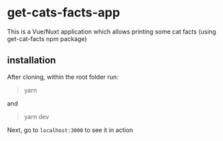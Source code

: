 # get-cats-facts-app
This is a Vue/Nuxt application which allows printing some cat facts (using get-cat-facts npm package)

## installation
After cloning, within the root folder run:
> yarn

and
> yarn dev

Next, go to `localhost:3000` to see it in action